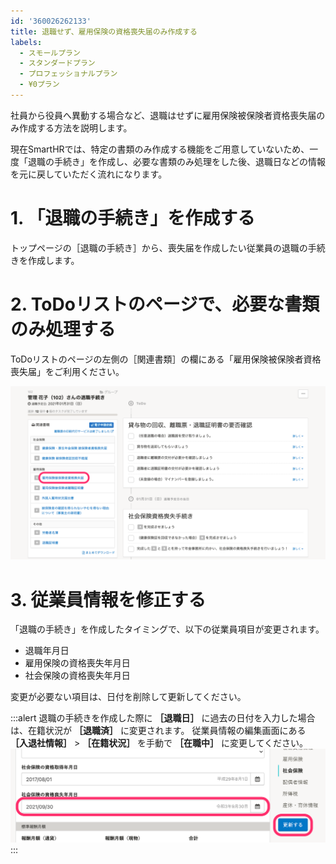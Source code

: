 ```yaml
---
id: '360026262133'
title: 退職せず、雇用保険の資格喪失届のみ作成する
labels:
  - スモールプラン
  - スタンダードプラン
  - プロフェッショナルプラン
  - ¥0プラン
---
```

社員から役員へ異動する場合など、退職はせずに雇用保険被保険者資格喪失届のみ作成する方法を説明します。

現在SmartHRでは、特定の書類のみ作成する機能をご用意していないため、一度「退職の手続き」を作成し、必要な書類のみ処理をした後、退職日などの情報を元に戻していただく流れになります。

# 1\. 「退職の手続き」を作成する

トップページの［退職の手続き］から、喪失届を作成したい従業員の退職の手続きを作成します。

# 2\. ToDoリストのページで、必要な書類のみ処理する

ToDoリストのページの左側の［関連書類］の欄にある「雇用保険被保険者資格喪失届」をご利用ください。

![](./taisyoku_01.png)

# 3\. 従業員情報を修正する

「退職の手続き」を作成したタイミングで、以下の従業員項目が変更されます。

- 退職年月日
- 雇用保険の資格喪失年月日
- 社会保険の資格喪失年月日

変更が必要ない項目は、日付を削除して更新してください。

:::alert
退職の手続きを作成した際に **［退職日］** に過去の日付を入力した場合は、在籍状況が **［退職済］** に変更されます。
従業員情報の編集画面にある **［入退社情報］** \> **［在籍状況］** を手動で **［在職中］** に変更してください。
![](./360026262133-2.png)
:::
